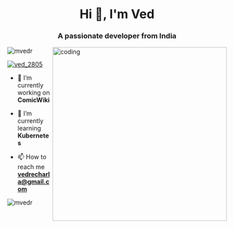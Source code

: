 <h1 align="center">Hi 👋, I'm Ved</h1>
<h3 align="center">A passionate developer from India</h3>

<img align="right" alt="coding" width="400" src="https://user-images.githubusercontent.com/55389276/140866485-8fb1c876-9a8f-4d6a-98dc-08c4981eaf70.gif">
<p align="left"> <img src="https://komarev.com/ghpvc/?username=mvedr&label=Profile%20views&color=0e75b6&style=flat" alt="mvedr" /> </p>

<p align="left"> <a href="https://twitter.com/ved_2805" target="blank"><img src="https://img.shields.io/twitter/follow/ved_2805?logo=twitter&style=for-the-badge" alt="ved_2805" /></a> </p>

- 🔭 I’m currently working on **ComicWiki**

- 🌱 I’m currently learning **Kubernetes**

- 📫 How to reach me **vedrecharla@gmail.com**



<p><img align="left" src="https://github-readme-stats.vercel.app/api/top-langs?username=mvedr&show_icons=true&locale=en&layout=compact" alt="mvedr" /></p>
<p></p>


